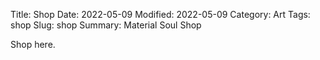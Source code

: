 Title: Shop
Date: 2022-05-09
Modified: 2022-05-09
Category: Art
Tags: shop
Slug: shop
Summary: Material Soul Shop

Shop here.
